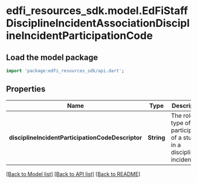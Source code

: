 # edfi_resources_sdk.model.EdFiStaffDisciplineIncidentAssociationDisciplineIncidentParticipationCode

## Load the model package
```dart
import 'package:edfi_resources_sdk/api.dart';
```

## Properties
Name | Type | Description | Notes
------------ | ------------- | ------------- | -------------
**disciplineIncidentParticipationCodeDescriptor** | **String** | The role or type of participation of a student in a discipline incident. | 

[[Back to Model list]](../README.md#documentation-for-models) [[Back to API list]](../README.md#documentation-for-api-endpoints) [[Back to README]](../README.md)


